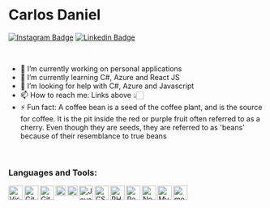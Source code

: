 # Carlos Daniel

[![Instagram Badge](https://img.shields.io/badge/-Carlos%20Daniel-4b7bec?style=flat-square&logo=Instagram&logoColor=white&link=https://www.instagram.com/carlosdan.el/)](https://www.instagram.com/carlosdan.el/) 
[![Linkedin Badge](https://img.shields.io/badge/-Carlos%20Daniel-4b7bec?style=flat-square&logo=Linkedin&logoColor=white&link=https://www.linkedin.com/in/carlosdan-el/)](https://www.linkedin.com/in/carlosdan-el/) 

<br>

- 🔭 I’m currently working on personal applications
- 🌱 I’m currently learning C#, Azure and React JS
- 🤔 I’m looking for help with C#, Azure and Javascript
- 📫 How to reach me: Links above 👆🏻
- ⚡ Fun fact: A coffee bean is a seed of the coffee plant, and is the source for coffee. It is the pit inside the red or purple fruit often referred to as a cherry. Even though they are seeds, they are referred to as 'beans' because of their resemblance to true beans

<br>

### Languages and Tools:

<img align="left" alt="Visual Studio Code" width="28px" src="https://cdn.worldvectorlogo.com/logos/visual-studio-code.svg"/>
<img align="left" alt="Git" width="28px" src="https://cdn.worldvectorlogo.com/logos/git-icon.svg"/>
<img align="left" alt="GitHub" width="28px" src="https://cdn.worldvectorlogo.com/logos/github-1.svg"/>
<img align="left" alt="HTML5" width="20px" src="https://cdn.worldvectorlogo.com/logos/html-5.svg"/>
<img align="left" alt="CSS3" width="20px" src="https://cdn.worldvectorlogo.com/logos/css-5.svg"/>
<img align="left" alt="JavaScript" width="28px" src="https://cdn.worldvectorlogo.com/logos/javascript.svg"/>
<img align="left" alt="CSharp" width="28px" src="https://cdn.worldvectorlogo.com/logos/c--4.svg"/>
<img align="left" alt="PHP" width="28px" src="https://cdn.worldvectorlogo.com/logos/php-1.svg"/>
<img align="left" alt="React" width="28px" src="https://cdn.worldvectorlogo.com/logos/react.svg"/>
<img align="left" alt="Node.js" width="28px" src="https://cdn.worldvectorlogo.com/logos/nodejs-icon.svg"/>
<img align="left" alt="MySQL" width="28px" src="https://cdn.worldvectorlogo.com/logos/mysql-7.svg"/>
<img align="left" alt="mongoDB" width="28px" src="https://cdn.worldvectorlogo.com/logos/mongodb.svg"/>
